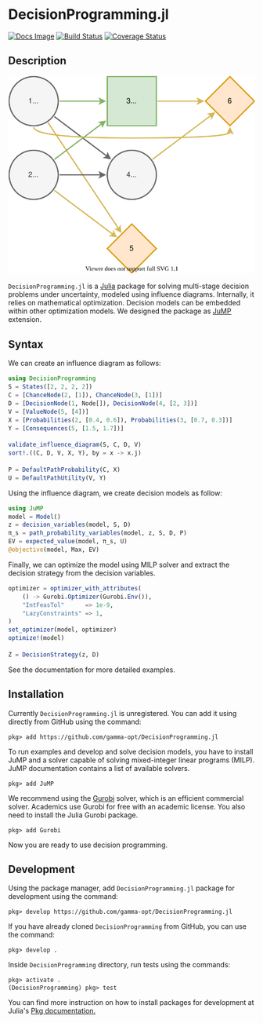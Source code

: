 # DecisionProgramming.jl
[![Docs Image](https://img.shields.io/badge/docs-latest-blue.svg)](https://gamma-opt.github.io/DecisionProgramming.jl/dev/)
[![Build Status](https://travis-ci.org/gamma-opt/DecisionProgramming.jl.svg?branch=master)](https://travis-ci.org/gamma-opt/DecisionProgramming.jl)
[![Coverage Status](https://coveralls.io/repos/github/gamma-opt/DecisionProgramming.jl/badge.svg?branch=master)](https://coveralls.io/github/gamma-opt/DecisionProgramming.jl?branch=master)


## Description
![](docs/src/decision-programming/figures/depth-wise-order.svg)

`DecisionProgramming.jl` is a [Julia](https://julialang.org/) package for solving multi-stage decision problems under uncertainty, modeled using influence diagrams. Internally, it relies on mathematical optimization. Decision models can be embedded within other optimization models. We designed the package as [JuMP](https://jump.dev/) extension.


## Syntax
We can create an influence diagram as follows:

```julia
using DecisionProgramming
S = States([2, 2, 2, 2])
C = [ChanceNode(2, [1]), ChanceNode(3, [1])]
D = [DecisionNode(1, Node[]), DecisionNode(4, [2, 3])]
V = [ValueNode(5, [4])]
X = [Probabilities(2, [0.4, 0.6]), Probabilities(3, [0.7, 0.3])]
Y = [Consequences(5, [1.5, 1.7])]

validate_influence_diagram(S, C, D, V)
sort!.((C, D, V, X, Y), by = x -> x.j)

P = DefaultPathProbability(C, X)
U = DefaultPathUtility(V, Y)
```

Using the influence diagram, we create decision models as follow:

```julia
using JuMP
model = Model()
z = decision_variables(model, S, D)
π_s = path_probability_variables(model, z, S, D, P)
EV = expected_value(model, π_s, U)
@objective(model, Max, EV)
```

Finally, we can optimize the model using MILP solver and extract the decision strategy from the decision variables.

```julia
optimizer = optimizer_with_attributes(
    () -> Gurobi.Optimizer(Gurobi.Env()),
    "IntFeasTol"      => 1e-9,
    "LazyConstraints" => 1,
)
set_optimizer(model, optimizer)
optimize!(model)

Z = DecisionStrategy(z, D)
```

See the documentation for more detailed examples.


## Installation
Currently `DecisionProgramming.jl` is unregistered. You can add it using directly from GitHub using the command:

```julia-repl
pkg> add https://github.com/gamma-opt/DecisionProgramming.jl
```

To run examples and develop and solve decision models, you have to install JuMP and a solver capable of solving mixed-integer linear programs (MILP). JuMP documentation contains a list of available solvers.

```julia-repl
pkg> add JuMP
```

We recommend using the [Gurobi](https://www.gurobi.com/) solver, which is an efficient commercial solver. Academics use Gurobi for free with an academic license. You also need to install the Julia Gurobi package.

```julia-repl
pkg> add Gurobi
```

Now you are ready to use decision programming.


## Development
Using the package manager, add `DecisionProgramming.jl` package for development using the command:

```julia-repl
pkg> develop https://github.com/gamma-opt/DecisionProgramming.jl
```

If you have already cloned `DecisionProgramming` from GitHub, you can use the command:

```julia-repl
pkg> develop .
```

Inside `DecisionProgramming` directory, run tests using the commands:

```julia-repl
pkg> activate .
(DecisionProgramming) pkg> test
```

You can find more instruction on how to install packages for development at Julia's [Pkg documentation.](https://docs.julialang.org/en/v1/stdlib/Pkg/)
